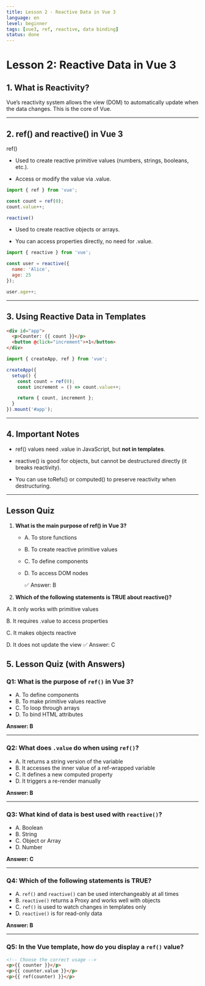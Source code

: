 ```yaml
---
title: Lesson 2 - Reactive Data in Vue 3
language: en
level: beginner
tags: [vue3, ref, reactive, data binding]
status: done
---
```



# Lesson 2: Reactive Data in Vue 3

## 1. What is Reactivity?

Vue’s reactivity system allows the view (DOM) to automatically update when the data changes. This is the core of Vue.


---

## 2. ref() and reactive() in Vue 3

ref()

- Used to create reactive primitive values (numbers, strings, booleans, etc.).

- Access or modify the value via .value.

```js
import { ref } from 'vue';

const count = ref(0);
count.value++;

reactive()
```

- Used to create reactive objects or arrays.

- You can access properties directly, no need for .value.

```js
import { reactive } from 'vue';

const user = reactive({
  name: 'Alice',
  age: 25
});

user.age++;
```

---

## 3. Using Reactive Data in Templates

```html
<div id="app">
  <p>Counter: {{ count }}</p>
  <button @click="increment">+1</button>
</div>
```

```js
import { createApp, ref } from 'vue';

createApp({
  setup() {
    const count = ref(0);
    const increment = () => count.value++;

    return { count, increment };
  }
}).mount('#app');
```

---

## 4. Important Notes

- ref() values need .value in JavaScript, but **not in templates**.

- reactive() is good for objects, but cannot be destructured directly (it breaks reactivity).

- You can use toRefs() or computed() to preserve reactivity when destructuring.

---

## Lesson Quiz

1. **What is the main purpose of ref() in Vue 3?**

   - A. To store functions

    - B. To create reactive primitive values

    - C. To define components

    - D. To access DOM nodes

      ✅ Answer: B



2. **Which of the following statements is TRUE about reactive()?**

A. It only works with primitive values

B. It requires .value to access properties

C. It makes objects reactive

D. It does not update the view
✅ Answer: C


## 5. Lesson Quiz (with Answers)

### Q1: What is the purpose of `ref()` in Vue 3?

- A. To define components  
- B. To make primitive values reactive  
- C. To loop through arrays  
- D. To bind HTML attributes

**Answer: B**

---

### Q2: What does `.value` do when using `ref()`?

- A. It returns a string version of the variable  
- B. It accesses the inner value of a ref-wrapped variable  
- C. It defines a new computed property  
- D. It triggers a re-render manually

**Answer: B**

---

### Q3: What kind of data is best used with `reactive()`?

- A. Boolean  
- B. String  
- C. Object or Array  
- D. Number

**Answer: C**

---

### Q4: Which of the following statements is TRUE?

- A. `ref()` and `reactive()` can be used interchangeably at all times  
- B. `reactive()` returns a Proxy and works well with objects  
- C. `ref()` is used to watch changes in templates only  
- D. `reactive()` is for read-only data

**Answer: B**

---

### Q5: In the Vue template, how do you display a `ref()` value?

```html
<!-- Choose the correct usage -->
<p>{{ counter }}</p>  
<p>{{ counter.value }}</p>  
<p>{{ ref(counter) }}</p>







